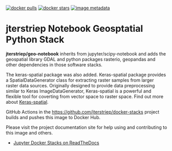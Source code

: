 [![docker pulls](https://img.shields.io/docker/pulls/jterstriep/geo-notebook.svg)](https://hub.docker.com/r/jterstriep/docker-stack/)
[![docker stars](https://img.shields.io/docker/stars/jterstriep/geo-notebook.svg)](https://hub.docker.com/r/jterstriep/docker-stack/)
[![image metadata](https://images.microbadger.com/badges/image/jterstriep/geo-notebook.svg)](https://microbadger.com/images/jterstriep/geo-notebook "jterstriep/docker-stack image metadata")

# jterstriep Notebook Geosptatial Python Stack

**jterstriep/geo-notebook** inherits from jupyter/scipy-notebook and adds
the geospatial library GDAL and python packages rasterio, geopandas and
other dependencies in those software stacks.

The keras-spatial package was also added. Keras-spatial package provides
a SpatialDataGenerator class for extracting raster samples from larger raster 
data sources. Originally designed to provide data preprocessing similar to
Keras ImageDataGenerator, Keras-spatial is a powerful and flexible tool for
coverting from vector space to raster space. Find out more about 
[Keras-spatial](https://github.com/NCSA/keras-spatial).


GitHub Actions in the https://github.com/jterstriep/docker-stacks 
project builds and pushes this image to Docker Hub.

Please visit the project documentation site for help using and 
contributing to this image and others.

- [Jupyter Docker Stacks on ReadTheDocs](http://jupyter-docker-stacks.readthedocs.io/en/latest/index.html)
